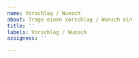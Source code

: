 ```yaml
---
name: Vorschlag / Wunsch
about: Trage einen Vorschlag / Wunsch ein
title: ''
labels: Vorschlag / Wunsch
assignees: ''

---
```



